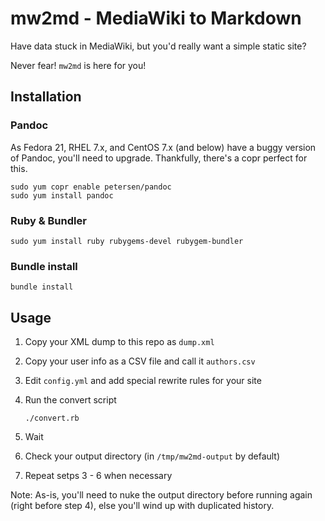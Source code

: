 # mw2md - MediaWiki to Markdown

Have data stuck in MediaWiki, but you'd really want a simple static site?

Never fear! `mw2md` is here for you!

## Installation

### Pandoc

As Fedora 21, RHEL 7.x, and CentOS 7.x (and below) have a buggy version of
Pandoc, you'll need to upgrade. Thankfully, there's a copr perfect for this.

```
sudo yum copr enable petersen/pandoc
sudo yum install pandoc
```

### Ruby & Bundler

```
sudo yum install ruby rubygems-devel rubygem-bundler
```

### Bundle install

```
bundle install
```

## Usage

1. Copy your XML dump to this repo as `dump.xml`
2. Copy your user info as a CSV file and call it `authors.csv`
3. Edit `config.yml` and add special rewrite rules for your site
4. Run the convert script

    ```
    ./convert.rb
    ```

5. Wait
6. Check your output directory (in `/tmp/mw2md-output` by default)
7. Repeat setps 3 - 6 when necessary

Note: As-is, you'll need to nuke the output directory before running again
(right before step 4), else you'll wind up with duplicated history.
